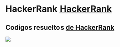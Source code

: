 #   HackerRank [HackerRank](https://www.hackerrank.com/products/main/ "HackerRank Home Page")
##   Codigos resueltos [de HackerRank](https://github.com/Ccanas-h/EntrenamientoHackerRankDataStructures "Preguntas resueltas")

> 

![](https://candidatesupport.hackerrank.com/hc/article_attachments/1500013934961/Task_Description.JPG)
